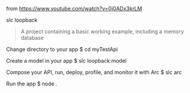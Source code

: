 from https://www.youtube.com/watch?v=0j0ADx3krLM

slc loopback
>	A project containing a basic working example, including a memory database

<!-- npm install loopback-connector-mongodb --save -->


  Change directory to your app
    $ cd myTestApi

  Create a model in your app
    $ slc loopback:model

  Compose your API, run, deploy, profile, and monitor it with Arc
    $ slc arc

  Run the app
    $ node .
